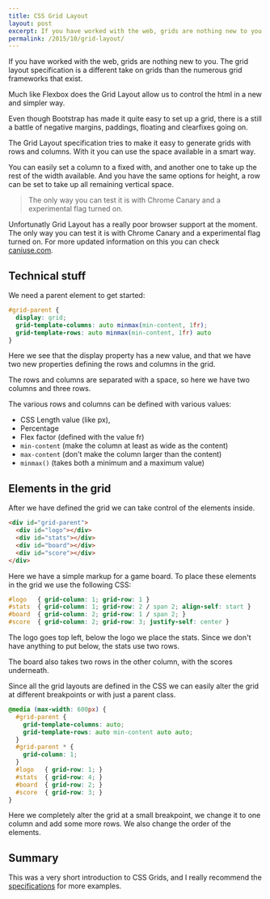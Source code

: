 ```yaml
---
title: CSS Grid Layout
layout: post
excerpt: If you have worked with the web, grids are nothing new to you. The grid layout specification is a different take on grids than the numerous grid frameworks that exist.
permalink: /2015/10/grid-layout/
---
```

If you have worked with the web, grids are nothing new to you. The grid layout specification is a different take on grids than the numerous grid frameworks that exist.

Much like Flexbox does the Grid Layout allow us to control the html in a new and simpler way.

Even though Bootstrap has made it quite easy to set up a grid, there is a still a battle of negative margins, paddings, floating and clearfixes going on.

The Grid Layout specification tries to make it easy to generate grids with rows and columns. With it you can use the space available in a smart way.

You can easily set a column to a fixed with, and another one to take up the rest of the width available. And you have the same options for height, a row can be set to take up all remaining vertical space.

> The only way you can test it is with Chrome Canary and a experimental flag turned on.

Unfortunatly Grid Layout has a really poor browser support at the moment. The only way you can test it is with Chrome Canary and a experimental flag turned on. For more updated information on this you can check [caniuse.com](http://caniuse.com/#feat=css-grid "CSS Grid on caniuse.com").

## Technical stuff

We need a parent element to get started:

```css
#grid-parent {
  display: grid;
  grid-template-columns: auto minmax(min-content, 1fr);
  grid-template-rows: auto minmax(min-content, 1fr) auto
}
```

Here we see that the display property has a new value, and that we have two new properties defining the rows and columns in the grid.

The rows and columns are separated with a space, so here we have two columns and three rows.

The various rows and columns can be defined with various values:

* CSS Length value (like px),
* Percentage
* Flex factor (defined with the value fr)
* `min-content` (make the column at least as wide as the content)
* `max-content` (don't make the column larger than the content)
* `minmax()` (takes both a minimum and a maximum value)


## Elements in the grid

After we have defined the grid we can take control of the elements inside.

```html
<div id="grid-parent">
  <div id="logo"></div>
  <div id="stats"></div>
  <div id="board"></div>
  <div id="score"></div>
</div>
```

Here we have a simple markup for a game board. To place these elements in the grid we use the following CSS:

```css
#logo   { grid-column: 1; grid-row: 1 }
#stats  { grid-column: 1; grid-row: 2 / span 2; align-self: start }
#board  { grid-column: 2; grid-row: 1 / span 2; }
#score  { grid-column: 2; grid-row: 3; justify-self: center }
```

The logo goes top left, below the logo we place the stats. Since we don't have anything to put below, the stats use two rows.

The board also takes two rows in the other column, with the scores underneath.

Since all the grid layouts are defined in the CSS we can easily alter the grid at different breakpoints or with just a parent class.

```css
@media (max-width: 600px) {
  #grid-parent {
    grid-template-columns: auto;
    grid-template-rows: auto min-content auto auto;
  }
  #grid-parent * {
    grid-column: 1;
  }
  #logo   { grid-row: 1; }
  #stats  { grid-row: 4; }
  #board  { grid-row: 2; }
  #score  { grid-row: 3; }
}
```

Here we completely alter the grid at a small breakpoint, we change it to one column and add some more rows. We also change the order of the elements.



## Summary

This was a very short introduction to CSS Grids, and I really recommend the [specifications](http://www.w3.org/TR/css-grid-1 "The specifications") for more examples.
